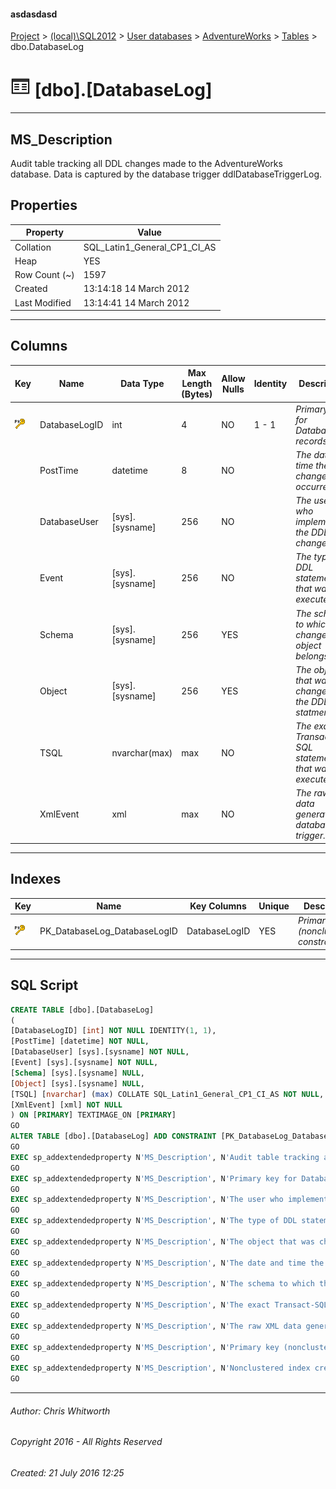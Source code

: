 #### asdasdasd

[Project](../../../../index.md) > [(local)\\SQL2012](../../../index.md) > [User databases](../../index.md) > [AdventureWorks](../index.md) > [Tables](Tables.md) > dbo.DatabaseLog

# ![Tables](../../../../Images/Table32.png) [dbo].[DatabaseLog]

---

## <a name="#description"></a>MS_Description

Audit table tracking all DDL changes made to the AdventureWorks database. Data is captured by the database trigger ddlDatabaseTriggerLog.

## <a name="#properties"></a>Properties

| Property | Value |
|---|---|
| Collation | SQL_Latin1_General_CP1_CI_AS |
| Heap | YES |
| Row Count (~) | 1597 |
| Created | 13:14:18 14 March 2012 |
| Last Modified | 13:14:41 14 March 2012 |


---

## <a name="#columns"></a>Columns

| Key | Name | Data Type | Max Length (Bytes) | Allow Nulls | Identity | Description |
|---|---|---|---|---|---|---|
| [![Primary Key PK_DatabaseLog_DatabaseLogID: DatabaseLogID](../../../../Images/pk.png)](#indexes) | DatabaseLogID | int | 4 | NO | 1 - 1 | _Primary key for DatabaseLog records._ |
|  | PostTime | datetime | 8 | NO |  | _The date and time the DDL change occurred._ |
|  | DatabaseUser | [sys].[sysname] | 256 | NO |  | _The user who implemented the DDL change._ |
|  | Event | [sys].[sysname] | 256 | NO |  | _The type of DDL statement that was executed._ |
|  | Schema | [sys].[sysname] | 256 | YES |  | _The schema to which the changed object belongs._ |
|  | Object | [sys].[sysname] | 256 | YES |  | _The object that was changed by the DDL statment._ |
|  | TSQL | nvarchar(max) | max | NO |  | _The exact Transact-SQL statement that was executed._ |
|  | XmlEvent | xml | max | NO |  | _The raw XML data generated by database trigger._ |


---

## <a name="#indexes"></a>Indexes

| Key | Name | Key Columns | Unique | Description |
|---|---|---|---|---|
| [![Primary Key PK_DatabaseLog_DatabaseLogID: DatabaseLogID](../../../../Images/pk.png)](#indexes) | PK_DatabaseLog_DatabaseLogID | DatabaseLogID | YES | _Primary key (nonclustered) constraint_ |


---

## <a name="#sqlscript"></a>SQL Script

```sql
CREATE TABLE [dbo].[DatabaseLog]
(
[DatabaseLogID] [int] NOT NULL IDENTITY(1, 1),
[PostTime] [datetime] NOT NULL,
[DatabaseUser] [sys].[sysname] NOT NULL,
[Event] [sys].[sysname] NOT NULL,
[Schema] [sys].[sysname] NULL,
[Object] [sys].[sysname] NULL,
[TSQL] [nvarchar] (max) COLLATE SQL_Latin1_General_CP1_CI_AS NOT NULL,
[XmlEvent] [xml] NOT NULL
) ON [PRIMARY] TEXTIMAGE_ON [PRIMARY]
GO
ALTER TABLE [dbo].[DatabaseLog] ADD CONSTRAINT [PK_DatabaseLog_DatabaseLogID] PRIMARY KEY NONCLUSTERED  ([DatabaseLogID]) ON [PRIMARY]
GO
EXEC sp_addextendedproperty N'MS_Description', N'Audit table tracking all DDL changes made to the AdventureWorks database. Data is captured by the database trigger ddlDatabaseTriggerLog.', 'SCHEMA', N'dbo', 'TABLE', N'DatabaseLog', NULL, NULL
GO
EXEC sp_addextendedproperty N'MS_Description', N'Primary key for DatabaseLog records.', 'SCHEMA', N'dbo', 'TABLE', N'DatabaseLog', 'COLUMN', N'DatabaseLogID'
GO
EXEC sp_addextendedproperty N'MS_Description', N'The user who implemented the DDL change.', 'SCHEMA', N'dbo', 'TABLE', N'DatabaseLog', 'COLUMN', N'DatabaseUser'
GO
EXEC sp_addextendedproperty N'MS_Description', N'The type of DDL statement that was executed.', 'SCHEMA', N'dbo', 'TABLE', N'DatabaseLog', 'COLUMN', N'Event'
GO
EXEC sp_addextendedproperty N'MS_Description', N'The object that was changed by the DDL statment.', 'SCHEMA', N'dbo', 'TABLE', N'DatabaseLog', 'COLUMN', N'Object'
GO
EXEC sp_addextendedproperty N'MS_Description', N'The date and time the DDL change occurred.', 'SCHEMA', N'dbo', 'TABLE', N'DatabaseLog', 'COLUMN', N'PostTime'
GO
EXEC sp_addextendedproperty N'MS_Description', N'The schema to which the changed object belongs.', 'SCHEMA', N'dbo', 'TABLE', N'DatabaseLog', 'COLUMN', N'Schema'
GO
EXEC sp_addextendedproperty N'MS_Description', N'The exact Transact-SQL statement that was executed.', 'SCHEMA', N'dbo', 'TABLE', N'DatabaseLog', 'COLUMN', N'TSQL'
GO
EXEC sp_addextendedproperty N'MS_Description', N'The raw XML data generated by database trigger.', 'SCHEMA', N'dbo', 'TABLE', N'DatabaseLog', 'COLUMN', N'XmlEvent'
GO
EXEC sp_addextendedproperty N'MS_Description', N'Primary key (nonclustered) constraint', 'SCHEMA', N'dbo', 'TABLE', N'DatabaseLog', 'CONSTRAINT', N'PK_DatabaseLog_DatabaseLogID'
GO
EXEC sp_addextendedproperty N'MS_Description', N'Nonclustered index created by a primary key constraint.', 'SCHEMA', N'dbo', 'TABLE', N'DatabaseLog', 'INDEX', N'PK_DatabaseLog_DatabaseLogID'
GO

```


---

###### Author:  Chris Whitworth

###### Copyright 2016 - All Rights Reserved

###### Created: 21 July 2016 12:25

